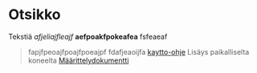 # Otsikko
Tekstiä *afjeliajfleajf* **aefpoakfpokeafea**
fsfeaeaf
> fapjfpeoajfpoajfpoeajpf
> fdafjeaoijfa
[kaytto-ohje](https://github.com/eelishyva/otm2016/blob/master/dokumentointi/kaytto-ohje.md)
Lisäys paikalliselta koneelta
[Määrittelydokumentti](https://github.com/eelishyva/otm2016/blob/master/dokumentointi/maarittelydokumentti.md)
